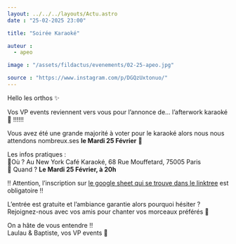 ```yaml
---
layout: ../../../layouts/Actu.astro
date : "25-02-2025 23:00"

title: "Soirée Karaoké"

auteur :
  - apeo

image : "/assets/fildactus/evenements/02-25-apeo.jpg"

source : "https://www.instagram.com/p/DGQzUxtonuo/"
---
```


Hello les orthos ✨

Vos VP events reviennent vers vous pour l’annonce de… l’afterwork karaoké 🎤 !!!!!!

Vous avez été une grande majorité à voter pour le karaoké alors nous nous attendons nombreux.ses __le Mardi 25 Février__ 🥳

Les infos pratiques :  
📍Où ? Au New York Café Karaoké, 68 Rue Mouffetard, 75005 Paris  
📅 Quand ? __Le Mardi 25 Février, à 20h__

‼️ Attention, l’inscription sur [le google sheet qui se trouve dans le linktree](https://docs.google.com/spreadsheets/d/12M8Urq8SPdNj3K3Er99p36kTr2bExP5i3ZF8rWRJaro/edit?gid=0#gid=0) est obligatoire ‼️

L’entrée est gratuite et l’ambiance garantie alors pourquoi hésiter ? Rejoignez-nous avec vos amis pour chanter vos morceaux préférés 🤩

On a hâte de vous entendre !!  
Laulau & Baptiste, vos VP events 🕺